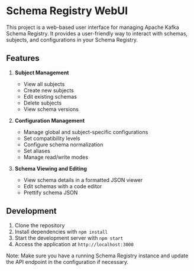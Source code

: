 # Schema Registry WebUI

This project is a web-based user interface for managing Apache Kafka Schema Registry. It provides a user-friendly way to interact with schemas, subjects, and configurations in your Schema Registry.

## Features

1. **Subject Management**
   - View all subjects
   - Create new subjects
   - Edit existing schemas
   - Delete subjects
   - View schema versions

2. **Configuration Management**
   - Manage global and subject-specific configurations
   - Set compatibility levels
   - Configure schema normalization
   - Set aliases
   - Manage read/write modes

3. **Schema Viewing and Editing**
   - View schema details in a formatted JSON viewer
   - Edit schemas with a code editor
   - Prettify schema JSON

## Development

1. Clone the repository
2. Install dependencies with `npm install`
3. Start the development server with `npm start`
4. Access the application at `http://localhost:3000`

Note: Make sure you have a running Schema Registry instance and update the API endpoint in the configuration if necessary.
